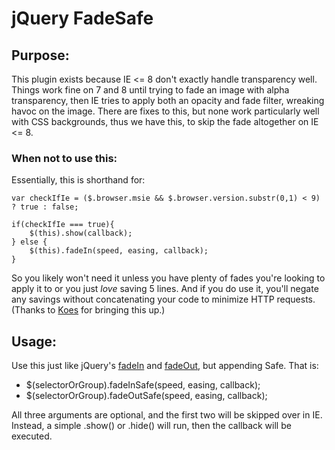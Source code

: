 # jQuery FadeSafe

## Purpose:

This plugin exists because IE <= 8 don't exactly handle transparency well. Things work fine on 7 and 8 until trying to fade an image with alpha transparency, then IE tries to apply both an opacity and fade filter, wreaking havoc on the image. There are fixes to this, but none work particularly well with CSS backgrounds, thus we have this, to skip the fade altogether on IE <= 8.

### When not to use this:

Essentially, this is shorthand for:

    var checkIfIe = ($.browser.msie && $.browser.version.substr(0,1) < 9) ? true : false;

    if(checkIfIe === true){
        $(this).show(callback);
    } else {
        $(this).fadeIn(speed, easing, callback);
    }
    
So you likely won't need it unless you have plenty of fades you're looking to apply it to or you just *love* saving 5 lines. And if you do use it, you'll negate any savings without concatenating your code to minimize HTTP requests. (Thanks to [Koes](http://koesbong.com) for bringing this up.)

## Usage:

Use this just like jQuery's [fadeIn](http://api.jquery.com/fadeIn/) and [fadeOut](http://api.jquery.com/fadeOut/), but appending Safe. That is:

* $(selectorOrGroup).fadeInSafe(speed, easing, callback);
* $(selectorOrGroup).fadeOutSafe(speed, easing, callback);

All three arguments are optional, and the first two will be skipped over in IE. Instead, a simple .show() or .hide() will run, then the callback will be executed.